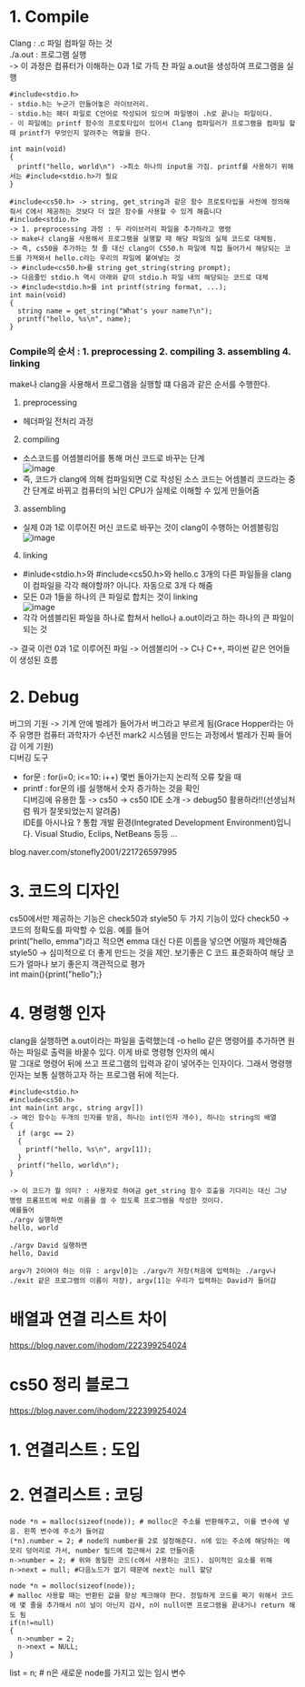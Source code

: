 # 1. Compile
Clang : .c 파일 컴파일 하는 것   
./a.out : 프로그램 실행   
-> 이 과정은 컴퓨터가 이해하는 0과 1로 가득 찬 파일 a.out을 생성하여 프로그램을 실행   
```
#include<stdio.h>
- stdio.h는 누군가 만들어놓은 라이브러리. 
- stdio.h는 헤더 파일로 C언어로 작성되어 있으며 파일명이 .h로 끝나는 파일이다. 
- 이 파일에는 printf 함수의 프로토타입이 있어서 Clang 컴파일러가 프로그램을 컴파일 할 때 printf가 무엇인지 알려주는 역할을 한다.

int main(void)
{
  printf("hello, world\n") ->최소 하나의 input을 가짐. printf를 사용하기 위해서는 #include<stdio.h>가 필요
}
```

```
#include<cs50.h> -> string, get_string과 같은 함수 프로토타입을 사전에 정의해줘서 C에서 제공하는 것보다 더 많은 함수를 사용할 수 있게 해줍니다
#include<stdio.h>   
-> 1. preprocessing 과정 : 두 라이브러리 파일을 추가하라고 명령
-> make나 clang을 사용해서 프로그램을 실행할 때 해당 파일의 실제 코드로 대체됨.   
-> 즉, cs50을 추가하는 첫 줄 대신 clang이 CS50.h 파일에 직접 들어가서 해당되는 코드를 가져와서 hello.c라는 우리의 파일에 붙여넣는 것   
-> #include<cs50.h>를 string get_string(string prompt); 
-> 다음줄인 stdio.h 역시 아래와 같이 stdio.h 파일 내의 해당되는 코드로 대체
-> #include<stdio.h>를 int printf(string format, ...); 
int main(void)
{
  string name = get_string("What's your name?\n");
  printf("hello, %s\n", name);
}
```

### Compile의 순서 : 1. preprocessing 2. compiling 3. assembling 4. linking
make나 clang을 사용해서 프로그램을 실행할 떄 다음과 같은 순서를 수행한다.   
1. preprocessing   
 - 헤더파일 전처리 과정   
   
2. compiling   
 - 소스코드를 어셈블리어를 통해 머신 코드로 바꾸는 단계   
![image](https://user-images.githubusercontent.com/59759468/121644186-aa590800-cacd-11eb-885d-e98af754d6f6.png)   
 - 즉, 코드가 clang에 의해 컴파일되면 C로 작성된 소스 코드는 어셈블리 코드라는 중간 단계로 바뀌고 컴퓨터의 뇌인 CPU가 실제로 이해할 수 있게 만들어줌   
   
3. assembling   
 - 실제 0과 1로 이루어진 머신 코드로 바꾸는 것이 clang이 수행하는 어셈블링임   
![image](https://user-images.githubusercontent.com/59759468/121644747-5d296600-cace-11eb-95d6-1db9ffae867a.png)   

4. linking   
 - #inlude<stdio.h>와 #include<cs50.h>와 hello.c 3개의 다른 파일들을 clang이 컴파일을 각각 해야할까? 아니다. 자동으로 3개 다 해줌   
 - 모든 0과 1들을 하나의 큰 파일로 합치는 것이 linking   
![image](https://user-images.githubusercontent.com/59759468/121647112-fd808a00-cad0-11eb-8925-f10a2b74fb84.png)   
 - 각각 어셈블리된 파일을 하나로 합쳐서 hello나 a.out이라고 하는 하나의 큰 파일이 되는 것   
   
   
-> 결국 이런 0과 1로 이루어진 파일 -> 어셈블리어 -> C나 C++, 파이썬 같은 언어들이 생성된 흐름   

# 2. Debug
버그의 기원 -> 기계 안에 벌레가 들어가서 버그라고 부르게 됨(Grace Hopper라는 아주 유명한 컴퓨터 과학자가 수년전 mark2 시스템을 만드는 과정에서 벌레가 진짜 들어감 이게 기원)   
디버깅 도구   
- for문 : for(i=0; i<=10: i++) 몇번 돌아가는지 논리적 오류 찾을 때
- printf : for문의 i를 실행해서 숫자 증가하는 것을 확인   
디버깅에 유용한 툴 -> cs50 -> cs50 IDE 소개 -> debug50 활용하라!!(선생님처럼 뭐가 잘못되었는지 알려줌)   
IDE를 아시나요 ? 통합 개발 환경(Integrated Development Environment)입니다. Visual Studio, Eclips, NetBeans 등등 ...   

blog.naver.com/stonefly2001/221726597995   

# 3. 코드의 디자인
cs50에서만 제공하는 기능은 check50과 style50 두 가지 기능이 있다 
check50 -> 코드의 정확도를 파악할 수 있음. 예를 들어     
print("hello, emma")라고 적으면 emma 대신 다른 이름을 넣으면 어떨까 제안해줌   
style50 -> 심미적으로 더 좋게 만드는 것을 제안. 보기좋은 C 코드 표준화하여 해당 코드가 얼마나 보기 좋은지 객관적으로 평가   
int main(){print("hello");}   
   
# 4. 명령행 인자
clang을 실행하면 a.out이라는 파일을 출력했는데 -o hello 같은 명령어를 추가하면 원하는 파일로 출력을 바꿀수 있다. 이게 바로 명령형 인자의 예시   
말 그대로 명령어 뒤에 쓰고 프로그램의 입력과 같이 넣어주는 인자이다. 그래서 명령행 인자는 보통 실행하고자 하는 프로그램 뒤에 적는다.   
```
#include<stdio.h>
#include<cs50.h>
int main(int argc, string argv[])
-> 메인 함수는 두개의 인자를 받음, 하나는 int(인자 개수), 하나는 string의 배열
{
  if (argc == 2)
  {
    printf("hello, %s\n", argv[1]);
  }
  printf("hello, world\n");
}

-> 이 코드가 뭘 의미? : 사용자로 하여금 get_string 함수 호출을 기다리는 대신 그냥 명령 프롬프트에 바로 이름을 쓸 수 있도록 프로그램을 작성한 것이다.
예를들어
./argv 실행하면
hello, world

./argv David 실행하면
hello, David

argv가 2이여야 하는 이유 : argv[0]는 ./argv가 저장(처음에 입력하는 ./argv나 ./exit 같은 프로그램의 이름이 저장), argv[1]는 우리가 입력하는 David가 들어감
```

# 배열과 연결 리스트 차이
https://blog.naver.com/ihodom/222399254024   
# cs50 정리 블로그
https://blog.naver.com/ihodom/222399254024

# 1. 연결리스트 : 도입
# 2. 연결리스트 : 코딩
```
node *n = malloc(sizeof(node)); # molloc은 주소를 반환해주고, 이를 변수에 넣음. 왼쪽 변수에 주소가 들어감   
(*n).number = 2; # node의 number를 2로 설정해준다. n에 있는 주소에 해당하는 메모리 덩어리로 가서, number 필드에 접근해서 2로 만들어줌   
n->number = 2; # 위와 동일한 코드(c에서 사용하는 코드). 심미적인 요소를 위해   
n->next = null; #다음노드가 없기 때문에 next는 null 할당   
```
```
node *n = molloc(sizeof(node));
# malloc 사용할 때는 반환된 값을 항상 체크해야 한다. 정밀하게 코드를 짜기 위해서 코드에 몇 줄을 추가해서 n이 널이 아닌지 검사, n이 null이면 프로그램을 끝내거나 return 해도 됨
if(n!=null)
{ 
  n->number = 2;
  n->next = NULL;
}
```

list = n; # n은 새로운 node를 가지고 있는 임시 변수

